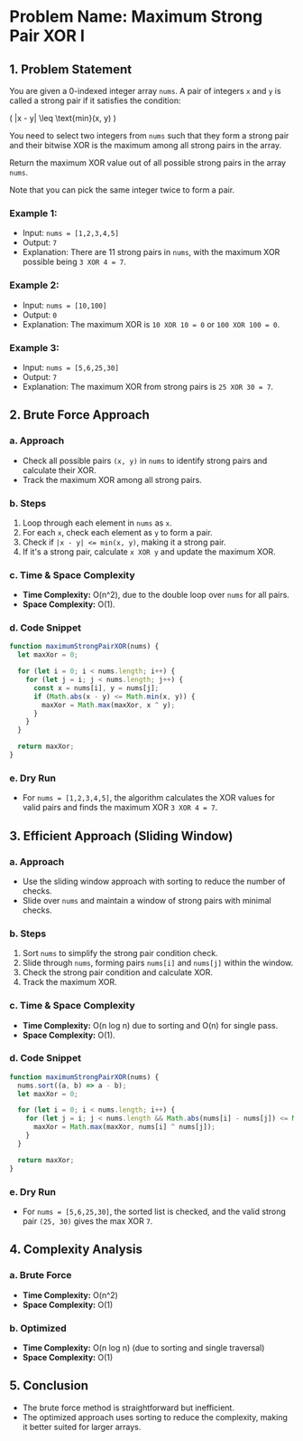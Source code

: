
# Problem Name: Maximum Strong Pair XOR I

## 1. Problem Statement
You are given a 0-indexed integer array `nums`. A pair of integers `x` and `y` is called a strong pair if it satisfies the condition:

\( |x - y| \leq \text{min}(x, y) \)

You need to select two integers from `nums` such that they form a strong pair and their bitwise XOR is the maximum among all strong pairs in the array.

Return the maximum XOR value out of all possible strong pairs in the array `nums`.

Note that you can pick the same integer twice to form a pair.

### Example 1:
- Input: `nums = [1,2,3,4,5]`
- Output: `7`
- Explanation: There are 11 strong pairs in `nums`, with the maximum XOR possible being `3 XOR 4 = 7`.

### Example 2:
- Input: `nums = [10,100]`
- Output: `0`
- Explanation: The maximum XOR is `10 XOR 10 = 0` or `100 XOR 100 = 0`.

### Example 3:
- Input: `nums = [5,6,25,30]`
- Output: `7`
- Explanation: The maximum XOR from strong pairs is `25 XOR 30 = 7`.

## 2. Brute Force Approach

### a. Approach
- Check all possible pairs `(x, y)` in `nums` to identify strong pairs and calculate their XOR.
- Track the maximum XOR among all strong pairs.

### b. Steps
1. Loop through each element in `nums` as `x`.
2. For each `x`, check each element as `y` to form a pair.
3. Check if `|x - y| <= min(x, y)`, making it a strong pair.
4. If it's a strong pair, calculate `x XOR y` and update the maximum XOR.

### c. Time & Space Complexity
- **Time Complexity:** O(n^2), due to the double loop over `nums` for all pairs.
- **Space Complexity:** O(1).

### d. Code Snippet
```javascript
function maximumStrongPairXOR(nums) {
  let maxXor = 0;

  for (let i = 0; i < nums.length; i++) {
    for (let j = i; j < nums.length; j++) {
      const x = nums[i], y = nums[j];
      if (Math.abs(x - y) <= Math.min(x, y)) {
        maxXor = Math.max(maxXor, x ^ y);
      }
    }
  }

  return maxXor;
}
```

### e. Dry Run
- For `nums = [1,2,3,4,5]`, the algorithm calculates the XOR values for valid pairs and finds the maximum XOR `3 XOR 4 = 7`.

## 3. Efficient Approach (Sliding Window)

### a. Approach
- Use the sliding window approach with sorting to reduce the number of checks.
- Slide over `nums` and maintain a window of strong pairs with minimal checks.

### b. Steps
1. Sort `nums` to simplify the strong pair condition check.
2. Slide through `nums`, forming pairs `nums[i]` and `nums[j]` within the window.
3. Check the strong pair condition and calculate XOR.
4. Track the maximum XOR.

### c. Time & Space Complexity
- **Time Complexity:** O(n log n) due to sorting and O(n) for single pass.
- **Space Complexity:** O(1).

### d. Code Snippet
```javascript
function maximumStrongPairXOR(nums) {
  nums.sort((a, b) => a - b);
  let maxXor = 0;

  for (let i = 0; i < nums.length; i++) {
    for (let j = i; j < nums.length && Math.abs(nums[i] - nums[j]) <= Math.min(nums[i], nums[j]); j++) {
      maxXor = Math.max(maxXor, nums[i] ^ nums[j]);
    }
  }

  return maxXor;
}
```

### e. Dry Run
- For `nums = [5,6,25,30]`, the sorted list is checked, and the valid strong pair `(25, 30)` gives the max XOR `7`.

## 4. Complexity Analysis

### a. Brute Force
- **Time Complexity:** O(n^2)
- **Space Complexity:** O(1)

### b. Optimized
- **Time Complexity:** O(n log n) (due to sorting and single traversal)
- **Space Complexity:** O(1)

## 5. Conclusion
- The brute force method is straightforward but inefficient.
- The optimized approach uses sorting to reduce the complexity, making it better suited for larger arrays.
